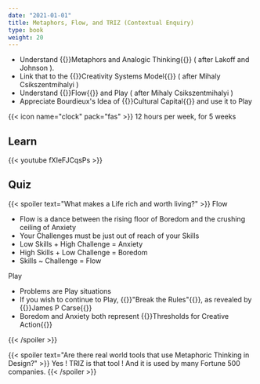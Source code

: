 ```yaml
---
date: "2021-01-01"
title: Metaphors, Flow, and TRIZ (Contextual Enquiry)
type: book
weight: 20
---
```


- Understand {{<hl>}}Metaphors and Analogic Thinking{{</hl>}} ( after Lakoff and Johnson ). 
- Link that to the {{<hl>}}Creativity Systems Model{{</hl>}} ( after Mihaly Csikszentmihalyi )
- Understand {{<hl>}}Flow{{</hl>}} and Play ( after Mihaly Csikszentmihalyi )
- Appreciate Bourdieux's Idea of {{<hl>}}Cultural Capital{{</hl>}} and use it to Play

<!--more-->

{{< icon name="clock" pack="fas" >}} 12 hours per week, for 5 weeks

## Learn

{{< youtube fXIeFJCqsPs >}}

## Quiz

{{< spoiler text="What makes a Life rich and worth living?" >}}
Flow

- Flow is a dance between the rising floor of Boredom and the crushing ceiling of Anxiety
- Your Challenges must be just out of reach of your Skills
- Low Skills + High Challenge = Anxiety
- High Skills + Low Challenge = Boredom
- Skills ~ Challenge = Flow


Play

- Problems are Play situations
- If you wish to continue to Play, {{<hl>}}"Break the Rules"{{</hl>}}, as revealed by {{<hl>}}James P Carse{{</hl>}}
- Boredom and Anxiety both represent {{<hl>}}Thresholds for Creative Action{{</hl>}}

{{< /spoiler >}}

{{< spoiler text="Are there real world tools that use Metaphoric Thinking  in Design?" >}}
Yes ! TRIZ is that tool ! And it is used by many Fortune 500 companies.
{{< /spoiler >}}
